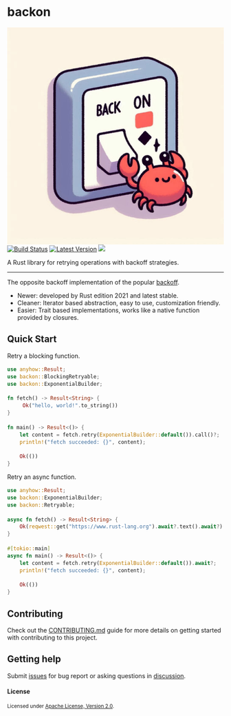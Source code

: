 # backon

<img src="./.github/assets/logo.jpeg" alt="BackON" weith="38.2%" align="right" />

[![Build Status]][actions] [![Latest Version]][crates.io] [![](https://img.shields.io/discord/1111711408875393035?logo=discord&label=discord)](https://discord.gg/8ARnvtJePD)

A Rust library for retrying operations with backoff strategies.

[Build Status]: https://img.shields.io/github/actions/workflow/status/Xuanwo/backon/ci.yml?branch=main
[actions]: https://github.com/Xuanwo/backon/actions?query=branch%3Amain
[Latest Version]: https://img.shields.io/crates/v/backon.svg
[crates.io]: https://crates.io/crates/backon

---

The opposite backoff implementation of the popular [backoff](https://docs.rs/backoff).

- Newer: developed by Rust edition 2021 and latest stable.
- Cleaner: Iterator based abstraction, easy to use, customization friendly.
- Easier: Trait based implementations, works like a native function provided by closures.

## Quick Start

Retry a blocking function.

```rust
use anyhow::Result;
use backon::BlockingRetryable;
use backon::ExponentialBuilder;

fn fetch() -> Result<String> {
     Ok("hello, world!".to_string())
}

fn main() -> Result<()> {
    let content = fetch.retry(ExponentialBuilder::default()).call()?;
    println!("fetch succeeded: {}", content);

    Ok(())
}
```

Retry an async function.

```rust
use anyhow::Result;
use backon::ExponentialBuilder;
use backon::Retryable;

async fn fetch() -> Result<String> {
    Ok(reqwest::get("https://www.rust-lang.org").await?.text().await?)
}

#[tokio::main]
async fn main() -> Result<()> {
    let content = fetch.retry(ExponentialBuilder::default()).await?;
    println!("fetch succeeded: {}", content);

    Ok(())
}
```

## Contributing

Check out the [CONTRIBUTING.md](./CONTRIBUTING.md) guide for more details on getting started with contributing to this
project.

## Getting help

Submit [issues](https://github.com/Xuanwo/backon/issues/new/choose) for bug report or asking questions
in [discussion](https://github.com/Xuanwo/backon/discussions/new?category=q-a).

#### License

<sup>
Licensed under <a href="./LICENSE">Apache License, Version 2.0</a>.
</sup>
